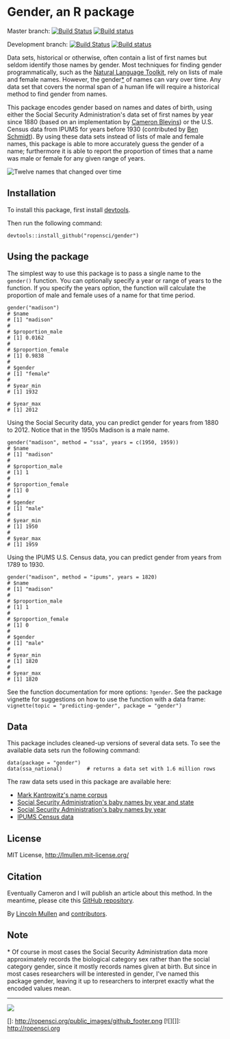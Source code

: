 # Gender, an R package

Master branch:
[![Build Status](https://travis-ci.org/ropensci/gender.svg?branch=master)](https://travis-ci.org/ropensci/gender)
[![Build status](https://ci.appveyor.com/api/projects/status/56q80n66voo9rks2/branch/master)](https://ci.appveyor.com/project/lmullen/gender/branch/master)

Development branch:
[![Build Status](https://travis-ci.org/ropensci/gender.svg?branch=develop)](https://travis-ci.org/ropensci/gender)
[![Build status](https://ci.appveyor.com/api/projects/status/56q80n66voo9rks2/branch/develop)](https://ci.appveyor.com/project/lmullen/gender/branch/develop)

Data sets, historical or otherwise, often contain a list of first names
but seldom identify those names by gender. Most techniques for finding
gender programmatically, such as the [Natural Language Toolkit][], rely
on lists of male and female names. However, the gender[\*][] of names
can vary over time. Any data set that covers the normal span of a human
life will require a historical method to find gender from names.

This package encodes gender based on names and dates of birth, using
either the Social Security Administration's data set of first names by
year since 1880 (based on an implementation by [Cameron Blevins][]) or
the U.S. Census data from IPUMS for years before 1930 (contributed by
[Ben Schmidt][]). By using these data sets instead of lists of male and
female names, this package is able to more accurately guess the gender
of a name; furthermore it is able to report the proportion of times that
a name was male or female for any given range of years.

![Twelve names that changed over time][]

## Installation

To install this package, first install [devtools][].

Then run the following command:

    devtools::install_github("ropensci/gender")

## Using the package

The simplest way to use this package is to pass a single name to the
`gender()` function. You can optionally specify a year or range of years
to the function. If you specify the years option, the function will
calculate the proportion of male and female uses of a name for that time
period.

    gender("madison")
    # $name
    # [1] "madison"
    #
    # $proportion_male
    # [1] 0.0162
    #
    # $proportion_female
    # [1] 0.9838
    #
    # $gender
    # [1] "female"
    #
    # $year_min
    # [1] 1932

    # $year_max
    # [1] 2012

Using the Social Security data, you can predict gender for years from
1880 to 2012. Notice that in the 1950s Madison is a male name.

    gender("madison", method = "ssa", years = c(1950, 1959))
    # $name
    # [1] "madison"
    # 
    # $proportion_male
    # [1] 1
    # 
    # $proportion_female
    # [1] 0
    # 
    # $gender
    # [1] "male"
    # 
    # $year_min
    # [1] 1950
    # 
    # $year_max
    # [1] 1959

Using the IPUMS U.S. Census data, you can predict gender from years from
1789 to 1930.

    gender("madison", method = "ipums", years = 1820)
    # $name
    # [1] "madison"
    # 
    # $proportion_male
    # [1] 1
    # 
    # $proportion_female
    # [1] 0
    # 
    # $gender
    # [1] "male"
    # 
    # $year_min
    # [1] 1820
    # 
    # $year_max
    # [1] 1820

See the function documentation for more options: `?gender`. See the
package vignette for suggestions on how to use the function with a data
frame: `vignette(topic = "predicting-gender", package = "gender")`

## Data

This package includes cleaned-up versions of several data sets. To see
the available data sets run the following command:

    data(package = "gender")
    data(ssa_national)        # returns a data set with 1.6 million rows

The raw data sets used in this package are available here:

-   [Mark Kantrowitz's name corpus][]
-   [Social Security Administration's baby names by year and state][]
-   [Social Security Administration's baby names by year][]
-   [IPUMS Census data][]

## License

MIT License, <http://lmullen.mit-license.org/>

## Citation

Eventually Cameron and I will publish an article about this method. In
the meantime, please cite this [GitHub repository][].

By [Lincoln Mullen][] and [contributors][].

## Note

<a name="gender-vs-sex"></a>\* Of course in most cases the Social
Security Administration data more approximately records the biological
category sex rather than the social category gender, since it mostly
records names given at birth. But since in most cases researchers will
be interested in gender, I've named this package gender, leaving it up
to researchers to interpret exactly what the encoded values mean.

---
[![](http://ropensci.org/public_images/github_footer.png)](http://ropensci.org)


  [Natural Language Toolkit]: http://www.nltk.org/
  [\*]: #gender-vs-sex
  [Cameron Blevins]: http://www.cameronblevins.org/
  [Ben Schmidt]: http://benschmidt.org/
  [Twelve names that changed over time]: https://raw.github.com/lmullen/gender/master/changing-names.png
  [devtools]: https://github.com/hadley/devtools
  [Mark Kantrowitz's name corpus]: http://www.cs.cmu.edu/afs/cs/project/ai-repository/ai/areas/nlp/corpora/names/0.html
  [Social Security Administration's baby names by year and state]: http://catalog.data.gov/dataset/baby-names-from-social-security-card-applications-data-by-state-and-district-of-
  [Social Security Administration's baby names by year]: http://catalog.data.gov/dataset/baby-names-from-social-security-card-applications-national-level-data
  [IPUMS Census data]: https://usa.ipums.org/
  [GitHub repository]: https://github.com/ropensci/gender
  [Lincoln Mullen]: http://lincolnmullen.com
  [contributors]: https://github.com/ropensci/gender/graphs/contributors
  []: http://ropensci.org/public_images/github_footer.png
  [![][]]: http://ropensci.org
